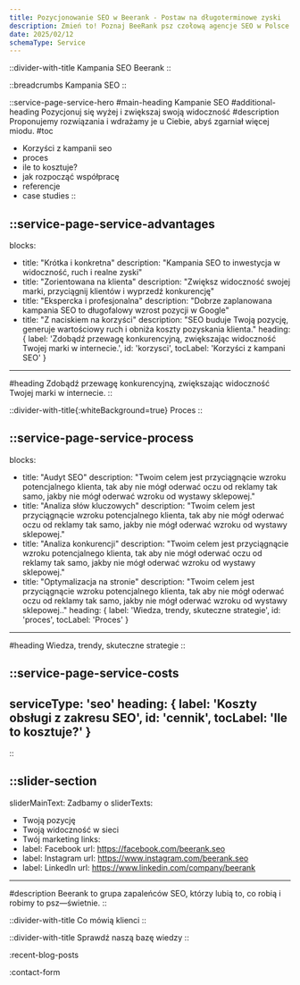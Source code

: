```yaml
---
title: Pozycjonowanie SEO w Beerank - Postaw na długoterminowe zyski
description: Zmień to! Poznaj BeeRank psz czołową agencje SEO w Polsce. Która działa w synergii z biznesem. Pozwól działać marketingowym pszczołom. Zapylimy Twój biznes
date: 2025/02/12
schemaType: Service
---
```


::divider-with-title
Kampania SEO Beerank
::

::breadcrumbs
Kampania SEO
::

::service-page-service-hero
#main-heading
Kampanie SEO
#additional-heading
Pozycjonuj się wyżej i zwiększaj swoją widoczność
#description
Proponujemy rozwiązania i wdrażamy je u Ciebie, abyś zgarniał więcej miodu. 
#toc
- Korzyści z kampanii seo
- proces
- ile to kosztuje?
- jak rozpocząć współpracę
- referencje
- case studies
::

::service-page-service-advantages
---
blocks: 
- title: "Krótka i konkretna"
  description: "Kampania SEO to inwestycja w widoczność, ruch i realne zyski"
- title: "Zorientowana na klienta"
  description: "Zwiększ widoczność swojej marki, przyciągnij klientów i wyprzedź konkurencję"
- title: "Ekspercka i profesjonalna"
  description: "Dobrze zaplanowana kampania SEO to długofalowy wzrost pozycji w Google"
- title: "Z naciskiem na korzyści"
  description: "SEO buduje Twoją pozycję, generuje wartościowy ruch i obniża koszty pozyskania klienta."
heading: {
  label: 'Zdobądź przewagę konkurencyjną, zwiększając widoczność Twojej marki w internecie.',
  id: 'korzysci',
  tocLabel: 'Korzyści z kampani SEO'
}
---
#heading
Zdobądź przewagę konkurencyjną, zwiększając widoczność Twojej marki w internecie.
::

::divider-with-title{:whiteBackground=true}
Proces
::

::service-page-service-process
---
blocks: 
- title: "Audyt SEO"
  description: "Twoim celem jest przyciągnącie wzroku potencjalnego klienta, tak aby nie mógł oderwać oczu od reklamy tak samo, jakby nie mógł oderwać wzroku od wystawy sklepowej."
- title: "Analiza słów kluczowych"
  description: "Twoim celem jest przyciągnącie wzroku potencjalnego klienta, tak aby nie mógł oderwać oczu od reklamy tak samo, jakby nie mógł oderwać wzroku od wystawy sklepowej."
- title: "Analiza konkurencji"
  description: "Twoim celem jest przyciągnącie wzroku potencjalnego klienta, tak aby nie mógł oderwać oczu od reklamy tak samo, jakby nie mógł oderwać wzroku od wystawy sklepowej."
- title: "Optymalizacja na stronie"
  description: "Twoim celem jest przyciągnącie wzroku potencjalnego klienta, tak aby nie mógł oderwać oczu od reklamy tak samo, jakby nie mógł oderwać wzroku od wystawy sklepowej.."
heading: {
  label: 'Wiedza, trendy, skuteczne strategie',
  id: 'proces',
  tocLabel: 'Proces'
}
---
#heading
Wiedza, trendy, skuteczne strategie
::

::service-page-service-costs
---
serviceType: 'seo'
heading: {
  label: 'Koszty obsługi z zakresu SEO',
  id: 'cennik',
  tocLabel: 'Ile to kosztuje?'
}
---
::

::slider-section
---
sliderMainText: Zadbamy o
sliderTexts:
- Twoją pozycję
- Twoją widoczność w sieci
- Twój marketing
links:
- label: Facebook
  url: https://facebook.com/beerank.seo
- label: Instagram
  url: https://www.instagram.com/beerank.seo
- label: LinkedIn
  url: https://www.linkedin.com/company/beerank
---
#description
Beerank to grupa zapaleńców SEO, którzy lubią to, co robią i robimy to psz—świetnie.
::

::divider-with-title
Co mówią klienci
::

::divider-with-title
Sprawdź naszą bazę wiedzy
::

:recent-blog-posts

:contact-form